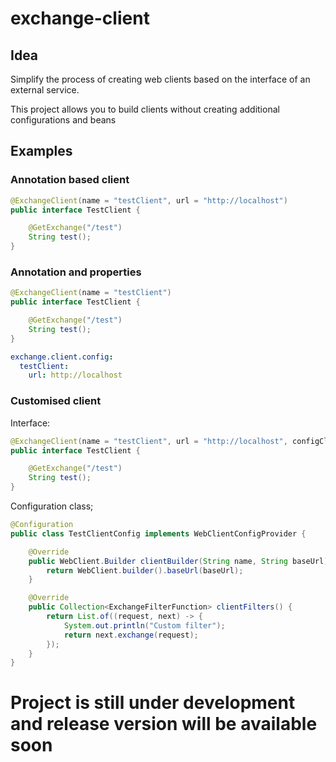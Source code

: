 # exchange-client

## Idea
Simplify the process of creating web clients based on the interface of an external service. 

This project allows you to build clients without creating additional configurations and beans

## Examples

### Annotation based client
```java
@ExchangeClient(name = "testClient", url = "http://localhost")
public interface TestClient {

    @GetExchange("/test")
    String test();
}
```

### Annotation and properties
```java
@ExchangeClient(name = "testClient")
public interface TestClient {

    @GetExchange("/test")
    String test();
}
```
```yaml
exchange.client.config:
  testClient:
    url: http://localhost
```


### Customised client
Interface: 
```java
@ExchangeClient(name = "testClient", url = "http://localhost", configClass = TestClientConfig.class)
public interface TestClient {

    @GetExchange("/test")
    String test();
}
```

Configuration class;
```java
@Configuration
public class TestClientConfig implements WebClientConfigProvider {

    @Override
    public WebClient.Builder clientBuilder(String name, String baseUrl) {
        return WebClient.builder().baseUrl(baseUrl);
    }

    @Override
    public Collection<ExchangeFilterFunction> clientFilters() {
        return List.of((request, next) -> {
            System.out.println("Custom filter");
            return next.exchange(request);
        });
    }
}
```

# Project is still under development and release version will be available soon